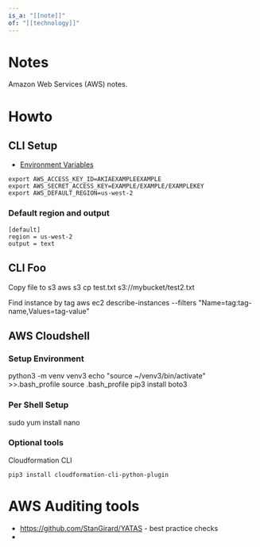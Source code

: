 ```yaml
---
is_a: "[[note]]"
of: "[[technology]]"
---
```

# Notes
Amazon Web Services (AWS) notes.

# Howto
## CLI Setup
- [Environment Variables](https://docs.aws.amazon.com/cli/latest/userguide/cli-configure-envvars.html)
```
export AWS_ACCESS_KEY_ID=AKIAEXAMPLEEXAMPLE
export AWS_SECRET_ACCESS_KEY=EXAMPLE/EXAMPLE/EXAMPLEKEY
export AWS_DEFAULT_REGION=us-west-2
```

### Default region and output
```
[default]
region = us-west-2
output = text
```

## CLI Foo
Copy file to s3
aws s3 cp test.txt s3://mybucket/test2.txt

Find instance by tag
aws ec2 describe-instances --filters "Name=tag:tag-name,Values=tag-value"

## AWS Cloudshell
### Setup Environment
python3 -m venv venv3
echo "source ~/venv3/bin/activate" >>.bash_profile
source .bash_profile
pip3 install boto3

### Per Shell Setup
sudo yum install nano

### Optional tools
Cloudformation CLI
```
pip3 install cloudformation-cli-python-plugin
```

# AWS Auditing tools
- https://github.com/StanGirard/YATAS - best practice checks
- 